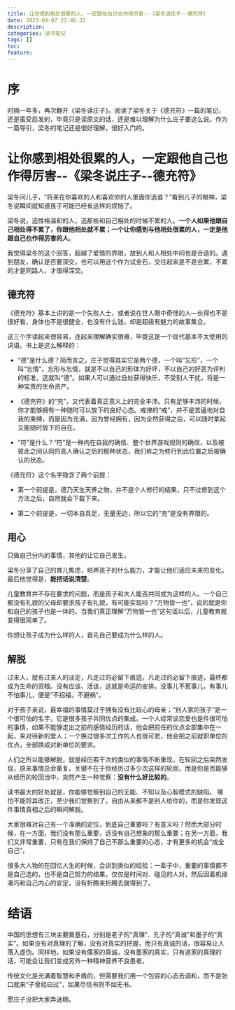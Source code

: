 ```yaml
---
title: 让你感到相处很累的人，一定跟他自己也作得厉害--《梁冬说庄子--德充符》
date: 2023-04-07 22:46:31
description:
categories: 读书笔记
tags: []
toc:
feature:
---
```


# 序

时隔一年多，再次翻开《梁冬读庄子》。阅读了梁冬关于《德充符》一篇的笔记，还是蛮受启发的，毕竟只是读原文的话，还是难以理解为什么庄子要这么说。作为一篇导引，梁冬的笔记还是很好理解，很好入门的。

<!-- more -->

# 让你感到相处很累的人，一定跟他自己也作得厉害--《梁冬说庄子--德充符》

梁冬问儿子，“将来在你喜欢的人和喜欢你的人里面你选谁？”看到儿子的眼神，梁冬说瞬间就知道孩子可能已经有这样的烦恼了。

梁冬说，选性格温和的人，选那些和自己相处的时候不累的人。**一个人如果他跟自己相处得不累了，你跟他相处就不累；一个让你感到与他相处很累的人，一定是他跟自己也作得厉害的人**。

我觉得梁冬的这个回答，超越了爱情的界限，放到人和人相处中间也是合适的。遇到朋友，确认是否要深交，也可以用这个作为试金石，交往起来是不是会累，不累的才是同路人，才值得深交。

## 德充符

《德充符》基本上讲的是一个失败人士，或者说在世人眼中奇怪的人—长得也不是很好看，身体也不是很健全，也没有什么钱，却是超级有魅力的故事集合。

这三个字读起来很容易，连起来理解确实很难，毕竟这是一个现代基本不太使用的词语。书上是这么解释的：

- “德”是什么德？简而言之，庄子觉得其实它是两个德，一个叫“忘形”，一个叫“忘情”。忘形与忘情，就是不以自己的形体为好坏，不以自己的好恶为评判的标准，这就叫“德”。如果人可以通过自处获得快乐，不受别人干扰，将是一种宝贵的生命资产。

- 《德充符》的“充”，又代表着真正意义上的完全丰沛。只有足够丰沛的时候，你才能够拥有一种随时可以放下的良好心态。戒律的“戒”，并不是苦逼地对自我的束缚，而是因为充满，因为曾经拥有，因为全然获得之后，可以随时拿起又能随时放下的自在。

- “符”是什么？“符”是一种内在自我的确信、整个世界游戏规则的确信，以及被彼此之间认同的高人确认之后的那种状态，我们称之为修行到此位置之后被确认的状态。

《德充符》这个名字隐含了两个前提：

- 第一个前提是，德乃天生天养之物，并不是个人修行的结果，只不过修到这个方法之后，自然就会下载下来。

- 第二个前提是，一切本自具足，无量无边，所以它的“充”是没有界限的。

## 用心

只做自己分内的事情，其他的让它自己发生。

梁冬分享了自己的育儿焦虑，培养孩子的什么能力，才能让他们适应未来的变化。最后他觉得是，**能把话说清楚**。

儿童教育并不存在要求的问题，而是孩子和大人能否共同成为这样的人。一个自己都没有礼貌的父母却要求孩子有礼貌，有可能实现吗？“万物皆一也”，说的就是你和自己的孩子也是一体的。当我们真正理解“万物皆一也”这句话以后，儿童教育就变得很简单了。

你想让孩子成为什么样的人，首先自己要成为什么样的人。

## 解脱

过来人，就有过来人的淡定，凡走过的必留下痕迹。凡走过的必留下痕迹，最终都成为生命的资粮。没有应该、活该，这就是命运的安排。没事儿不惹事儿，有事儿不怕事儿，便是“不招福，不避祸”。

对于孩子来说，最幸福的事情莫过于拥有没有比较心的母亲；“别人家的孩子”是一个很可怕的名字，它是很多孩子共同优点的集成。一个人经常谈恋爱也是件很可怕的事情，如果不能够走出之前的感情经历的话，他会把前任的优点全部集中在一起，来对待新的爱人；一个换过很多次工作的人也很可悲，他会把之前就职单位的优点，全部换成对新单位的要求。

人们之所以能够解脱，就是经历若干次的类似的事情不断重现，在轮回之后突然发现，原来事情总会重复。关键不在于你经历过多少次这样的轮回，而是你是否能够从经历的轮回当中，突然产生一种觉察：**没有什么好比较的**。

读书最大的好处就是，你能够觉察到自己的无能、不知以及心智模式的缺陷。 哪怕不能将其改正，至少我们觉察到了。自由从来都不是别人给你的，而是你发现这件事情真相之后的瞬间解脱。

大家很难对自己有一个准确的定位，到底自己重要吗？有意义吗？然而大部分时候，在一方面，我们没有那么重要，远没有自己想象的那么重要；在另一方面，我们又非常重要，只有在我们保持了自己不那么重要的心态，才有更多的机会“成全自己”。

很多大人物的在回忆人生的时候，会讲到类似的经验：一辈子中，重要的事情都不是自己选的，也不是自己努力的结果，仅仅是时间对、碰见的人对，然后因着机缘凑巧和自己内心的安定，没有折腾来折腾去就得到了。

# 结语

中国的思想有三块主要奠基石，分别是老子的“真理”、孔子的“真诚”和墨子的“真实”。如果没有对真理的了解，没有对真实的把握，而只有真诚的话，很容易让人落入虚伪。同样地，如果没有儒家的真诚，没有墨家的真实，只有道家的真理的话，可能会让我们变成另外一种精神营养不良患者。

传统文化是充满着智慧和矛盾的，但需要我们用一个包容的心态去调和，而不是张口就来“子曾经曰过”，如果尽信书则不如无书。

愿庄子没把大家弄迷糊。

